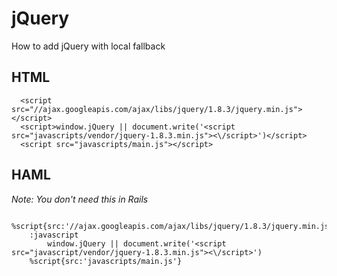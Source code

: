 # jQuery

How to add jQuery with local fallback

## HTML

```
  <script src="//ajax.googleapis.com/ajax/libs/jquery/1.8.3/jquery.min.js"></script>
  <script>window.jQuery || document.write('<script src="javascripts/vendor/jquery-1.8.3.min.js"><\/script>')</script>
  <script src="javascripts/main.js"></script>
```

## HAML

*Note: You don't need this in Rails*

```
	%script{src:'//ajax.googleapis.com/ajax/libs/jquery/1.8.3/jquery.min.js'}
	:javascript
		window.jQuery || document.write('<script src="javascript/vendor/jquery-1.8.3.min.js"><\/script>')
	%script{src:'javascripts/main.js'}
```